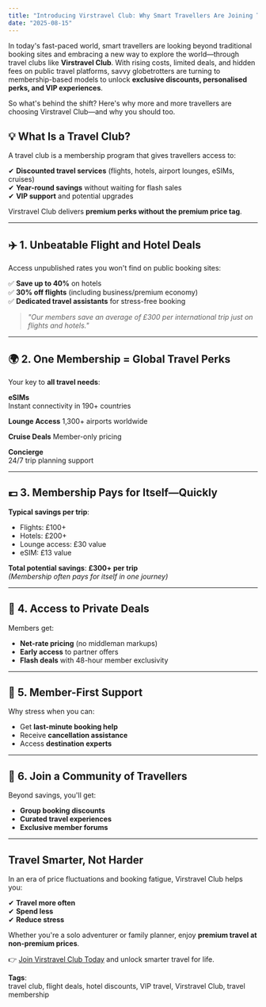 ```yaml
---
title: "Introducing Virstravel Club: Why Smart Travellers Are Joining Travel Clubs Like Virstravel"
date: "2025-08-15"
---
```


<!-- # Why Smart Travellers Are Joining Travel Clubs Like Virstravel -->

In today's fast-paced world, smart travellers are looking beyond traditional booking sites and embracing a new way to explore the world—through travel clubs like **Virstravel Club**. With rising costs, limited deals, and hidden fees on public travel platforms, savvy globetrotters are turning to membership-based models to unlock **exclusive discounts, personalised perks, and VIP experiences**.

So what's behind the shift? Here's why more and more travellers are choosing Virstravel Club—and why you should too.

## 💡 What Is a Travel Club?

A travel club is a membership program that gives travellers access to:

✔ **Discounted travel services** (flights, hotels, airport lounges, eSIMs, cruises)  
✔ **Year-round savings** without waiting for flash sales  
✔ **VIP support** and potential upgrades

Virstravel Club delivers **premium perks without the premium price tag**.

---

## ✈️ 1. Unbeatable Flight and Hotel Deals

Access unpublished rates you won't find on public booking sites:

✅ **Save up to 40%** on hotels  
✅ **30% off flights** (including business/premium economy)  
✅ **Dedicated travel assistants** for stress-free booking

> _"Our members save an average of £300 per international trip just on flights and hotels."_

---

## 🌍 2. One Membership = Global Travel Perks

Your key to **all travel needs**:

<!-- | Perk              | Benefit                                |
| ----------------- | -------------------------------------- |
| **eSIMs**         | Instant connectivity in 190+ countries |
| **Lounge Access** | 1,300+ airports worldwide              |
| **Cruise Deals**  | Member-only pricing                    |
| **Concierge**     | 24/7 trip planning support             | -->

**eSIMs**  
Instant connectivity in 190+ countries

**Lounge Access**
1,300+ airports worldwide

**Cruise Deals**
Member-only pricing

**Concierge**  
24/7 trip planning support

---

## 💷 3. Membership Pays for Itself—Quickly

**Typical savings per trip**:

- Flights: £100+
- Hotels: £200+
- Lounge access: £30 value
- eSIM: £13 value

**Total potential savings**: **£300+ per trip**  
_(Membership often pays for itself in one journey)_

---

## 🔐 4. Access to Private Deals

Members get:

- **Net-rate pricing** (no middleman markups)
- **Early access** to partner offers
- **Flash deals** with 48-hour member exclusivity

---

## 🧳 5. Member-First Support

Why stress when you can:

- Get **last-minute booking help**
- Receive **cancellation assistance**
- Access **destination experts**

---

## 🤝 6. Join a Community of Travellers

Beyond savings, you'll get:

- **Group booking discounts**
- **Curated travel experiences**
- **Exclusive member forums**

---

## Travel Smarter, Not Harder

In an era of price fluctuations and booking fatigue, Virstravel Club helps you:

✔ **Travel more often**  
✔ **Spend less**  
✔ **Reduce stress**

Whether you're a solo adventurer or family planner, enjoy **premium travel at non-premium prices**.

👉 [Join Virstravel Club Today](#) and unlock smarter travel for life.

**Tags**:  
travel club, flight deals, hotel discounts, VIP travel, Virstravel Club, travel membership
